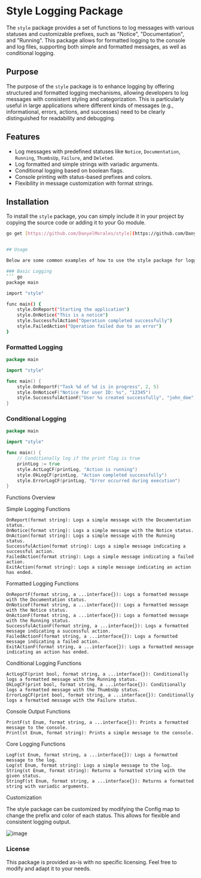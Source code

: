 # Style Logging Package

The `style` package provides a set of functions to log messages with various statuses and customizable prefixes, such as "Notice", "Documentation", and "Running". This package allows for formatted logging to the console and log files, supporting both simple and formatted messages, as well as conditional logging.

## Purpose

The purpose of the `style` package is to enhance logging by offering structured and formatted logging mechanisms, allowing developers to log messages with consistent styling and categorization. This is particularly useful in large applications where different kinds of messages (e.g., informational, errors, actions, and successes) need to be clearly distinguished for readability and debugging.

## Features

- Log messages with predefined statuses like `Notice`, `Documentation`, `Running`, `ThumbsUp`, `Failure`, and `Deleted`.
- Log formatted and simple strings with variadic arguments.
- Conditional logging based on boolean flags.
- Console printing with status-based prefixes and colors.
- Flexibility in message customization with format strings.

## Installation

To install the `style` package, you can simply include it in your project by copying the source code or adding it to your Go module.

```bash
go get [https://github.com/DanyelMorales/style](https://github.com/DanyelMorales/style)


## Usage

Below are some common examples of how to use the style package for logging and printing formatted messages.

### Basic Logging
``` go
package main

import "style"

func main() {
    style.OnReport("Starting the application")
    style.OnNotice("This is a notice")
    style.SuccessfulAction("Operation completed successfully")
    style.FailedAction("Operation failed due to an error")
}
```

### Formatted Logging

``` go
package main

import "style"

func main() {
    style.OnReportF("Task %d of %d is in progress", 2, 5)
    style.OnNoticeF("Notice for user ID: %s", "12345")
    style.SuccessfulActionF("User %s created successfully", "john_doe")
}
```

### Conditional Logging

``` go
package main

import "style"

func main() {
    // Conditionally log if the print flag is true
    printLog := true
    style.ActLogCF(printLog, "Action is running")
    style.OkLogCF(printLog, "Action completed successfully")
    style.ErrorLogCF(printLog, "Error occurred during execution")
}
```

Functions Overview

Simple Logging Functions

	OnReport(format string): Logs a simple message with the Documentation status.
	OnNotice(format string): Logs a simple message with the Notice status.
	OnAction(format string): Logs a simple message with the Running status.
	SuccessfulAction(format string): Logs a simple message indicating a successful action.
	FailedAction(format string): Logs a simple message indicating a failed action.
	ExitAction(format string): Logs a simple message indicating an action has ended.

Formatted Logging Functions

	OnReportF(format string, a ...interface{}): Logs a formatted message with the Documentation status.
	OnNoticeF(format string, a ...interface{}): Logs a formatted message with the Notice status.
	OnActionF(format string, a ...interface{}): Logs a formatted message with the Running status.
	SuccessfulActionF(format string, a ...interface{}): Logs a formatted message indicating a successful action.
	FailedActionF(format string, a ...interface{}): Logs a formatted message indicating a failed action.
	ExitActionF(format string, a ...interface{}): Logs a formatted message indicating an action has ended.

Conditional Logging Functions

	ActLogCF(print bool, format string, a ...interface{}): Conditionally logs a formatted message with the Running status.
	OkLogCF(print bool, format string, a ...interface{}): Conditionally logs a formatted message with the ThumbsUp status.
	ErrorLogCF(print bool, format string, a ...interface{}): Conditionally logs a formatted message with the Failure status.

Console Output Functions

	PrintF(st Enum, format string, a ...interface{}): Prints a formatted message to the console.
	Print(st Enum, format string): Prints a simple message to the console.

Core Logging Functions

	LogF(st Enum, format string, a ...interface{}): Logs a formatted message to the log.
	Log(st Enum, format string): Logs a simple message to the log.
	String(st Enum, format string): Returns a formatted string with the given status.
	StringF(st Enum, format string, a ...interface{}): Returns a formatted string with variadic arguments.

Customization

The style package can be customized by modifying the Config map to change the prefix and color of each status. This allows for flexible and consistent logging output.

![image](https://github.com/user-attachments/assets/21c4f4a4-adda-4b3b-b3dc-4a57b14f0828)

### License
This package is provided as-is with no specific licensing. Feel free to modify and adapt it to your needs.
